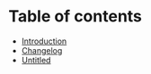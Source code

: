# Table of contents

* [Introduction](README.md)
* [Changelog](changelog.md)
* [Untitled](untitled.md)

